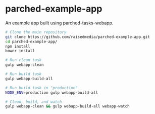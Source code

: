 parched-example-app
===================

An example app built using parched-tasks-webapp.

```bash
# Clone the main repository
git clone https://github.com/raisedmedia/parched-example-app.git
cd parched-example-app/
npm install
bower install

# Run clean task
gulp webapp-clean

# Run build task
gulp webapp-build-all

# Run build task in "production"
NODE_ENV=production gulp webapp-build-all

# Clean, build, and watch
gulp webapp-clean && gulp webapp-build-all webapp-watch
```
